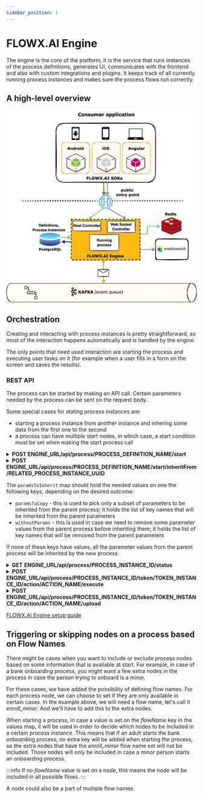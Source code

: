 ```yaml
---
sidebar_position: 1
---
```


# FLOWX.AI Engine

The engine is the core of the platform, it is the service that runs instances of the process definitions, generates UI, communicates with the frontend and also with custom integrations and plugins. It keeps track of all currently running process instances and makes sure the process flows run correctly.

## A high-level overview

![](../../img/image%20(20).png)

## Orchestration

Creating and interacting with process instances is pretty straightforward, as most of the interaction happens automatically and is handled by the engine.

The only points that need used interaction are starting the process and executing user tasks on it (for example when a user fills in a form on the screen and saves the results).

### REST API

The process can be started by making an API call. Certain parameters needed by the process can be sent on the request body.

Some special cases for stating process instances are:

* starting a process instance from another instance and inhering some data from the first one to the second
* a process can have multiple start nodes, in which case, a start condition must be set when making the start process call

<details>
<summary><span class="postcall"><b>POST</b></span><b> ENGINE_URL/api/process/PROCESS_DEFINITION_NAME/start</b></summary>

**Start process** - starts a new process instance for the requested process definition name

**Parameters**

**Path**

`PROCESS_DEFINITION_NAME` (string) - the name of the process definition to instantiate

**Body** (object) - a JSON object with relevant process data

**Responses**

200 - returns all the relevant process instance data

</details>


<details>
<summary><span class="postcall"><b>POST</b></span> <b>ENGINE_URL/api/process/PROCESS_DEFINITION_NAME/start/inheritFrom/RELATED_PROCESS_INSTANCE_UUID</b></summary>

**Start process and inherit values from previous process** - start a new process instance which inherits some values from a previous process

**Parameters**

**Path**

`RELATED_PEROCESS_INSTANCE_UUID` (string) - the name of the process definition to instantiate

`PROCESS_DEFINITION_NAME` (string) - the name of the process definition to be started


**Body** 

`paramsToInherit` (string) - a map with info regarding which values to copy from the related process instance

**Responses**

200 

</details>

The `paramsToInherit` map should hold the needed values on one the following keys, depending on the desired outcome:

* `paramsToCopy` - this is used to pick only a subset of parameters to be inherited from the parent process; it holds the list of key names that will be inherited from the parent parameters
* `withoutParams` - this is used in case we need to remove some parameter values from the parent process before inheriting them; it holds the list of key names that will be removed from the parent parameters

If none of these keys have values, all the parameter values from the parent process will be inherited by the new process.


<details>
<summary><span class="getcall"><b>GET</b></span> <b>ENGINE_URL/api/process/PROCESS_INSTANCE_ID/status</b></summary>

**Process status** - returns the complete data about the requested process instance

**Parameters**

**Path**

`PROCESS_INSTANCE_ID` (string) - the name of the process definition to instantiate

**Responses**

200 - returns all the info related to the requested process instance

</details>


<details>
<summary><span class="postcall"><b>POST</b></span> <b>ENGINE_URL/api/process/PROCESS_INSTANCE_ID/token/TOKEN_INSTANCE_ID/action/ACTION_NAME/execute</b></summary>

**Execute action** - runs an action on a process instance

**Parameters**

**Path**

`ACTION_NAME` (string) - the name of the action to run

`TOKEN_INSTANCE_ID` (integer) - the token instance id

`PROCESS_INSTANCE_ID` (integer) - the process instance id

**Responses**

200 

</details>


<details>
<summary><span class="postcall"><b>POST</b></span> <b>ENGINE_URL/api/process/PROCESS_INSTANCE_ID/token/TOKEN_INSTANCE_ID/action/ACTION_NAME/upload</b></summary>

**File upload** - runs an action to upload file to the process instance

**Parameters**

**Path**

`ACTION_NAME` (string) - the name of the action to run

`TOKEN_INSTANCE_ID` (integer) - the token instance id

`PROCESS_INSTANCE_ID` (integer) - the process instance id

**Responses**

200 

</details>

[FLOWX.AI Engine setup guide](../../platform-setup-guide/flowx-engine-setup-guide)

## Triggering or skipping nodes on a process based on Flow Names

There might be cases when you want to include or exclude process nodes based on some information that is available at start. For example, in case of a bank onboarding process, you might want a few extra nodes in the process in case the person trying to onboard is a minor.

For these cases, we have added the possibility of defining flow names. For each process node, we can choose to set if they are only available in certain cases. In the example above, we will need a flow name, let's call it _enroll\_minor_. And we'll have to add this to the extra nodes.

When starting a process, in case a value is set on the _flowName_ key in the values map, it will be used in order to decide which nodes to be included in a certain process instance. This means that if an adult starts the bank onboarding process, no extra key will be added when starting the process, so the extra nodes that have the _enroll\_minor_ flow name set will not be included. Those nodes will only be included in case a minor person starts an onboarding process.

:::info
If no _flowName_ value is set on a node, this means the node will be included in all possible flows.
:::

A node could also be a part of multiple flow names.